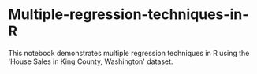 # Multiple-regression-techniques-in-R
This notebook demonstrates multiple regression techniques in R using the 'House Sales in King County, Washington' dataset.
